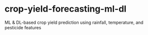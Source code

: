 # crop-yield-forecasting-ml-dl
ML &amp; DL-based crop yield prediction using rainfall, temperature, and pesticide features
